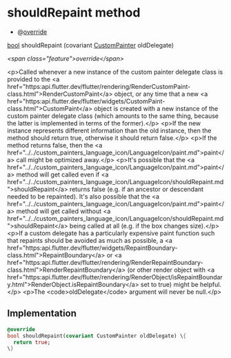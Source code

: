 


# shouldRepaint method







- @[override](https:api.flutter.dev/flutter/dart-core/override-constant.html)

[bool](https:api.flutter.dev/flutter/dart-core/bool-class.html) shouldRepaint
(covariant [CustomPainter](https:api.flutter.dev/flutter/rendering/CustomPainter-class.html) oldDelegate)

_\<span class="feature"\>override\</span\>_



\<p\>Called whenever a new instance of the custom painter delegate class is
provided to the \<a href="https:api.flutter.dev/flutter/rendering/RenderCustomPaint-class.html"\>RenderCustomPaint\</a\> object, or any time that a new
\<a href="https:api.flutter.dev/flutter/widgets/CustomPaint-class.html"\>CustomPaint\</a\> object is created with a new instance of the custom painter
delegate class (which amounts to the same thing, because the latter is
implemented in terms of the former).\</p\>
\<p\>If the new instance represents different information than the old
instance, then the method should return true, otherwise it should return
false.\</p\>
\<p\>If the method returns false, then the \<a href="../../custom_painters_language_icon/LanguageIcon/paint.md"\>paint\</a\> call might be optimized
away.\</p\>
\<p\>It's possible that the \<a href="../../custom_painters_language_icon/LanguageIcon/paint.md"\>paint\</a\> method will get called even if
\<a href="../../custom_painters_language_icon/LanguageIcon/shouldRepaint.md"\>shouldRepaint\</a\> returns false (e.g. if an ancestor or descendant needed to
be repainted). It's also possible that the \<a href="../../custom_painters_language_icon/LanguageIcon/paint.md"\>paint\</a\> method will get called
without \<a href="../../custom_painters_language_icon/LanguageIcon/shouldRepaint.md"\>shouldRepaint\</a\> being called at all (e.g. if the box changes
size).\</p\>
\<p\>If a custom delegate has a particularly expensive paint function such that
repaints should be avoided as much as possible, a \<a href="https:api.flutter.dev/flutter/widgets/RepaintBoundary-class.html"\>RepaintBoundary\</a\> or
\<a href="https:api.flutter.dev/flutter/rendering/RenderRepaintBoundary-class.html"\>RenderRepaintBoundary\</a\> (or other render object with
\<a href="https:api.flutter.dev/flutter/rendering/RenderObject/isRepaintBoundary.html"\>RenderObject.isRepaintBoundary\</a\> set to true) might be helpful.\</p\>
\<p\>The \<code\>oldDelegate\</code\> argument will never be null.\</p\>



## Implementation

```dart
@override
bool shouldRepaint(covariant CustomPainter oldDelegate) \{
  return true;
\}
```







